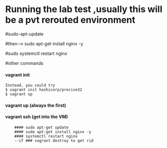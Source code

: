 # Running the lab test ,usually this will be a pvt rerouted environment

#sudo-apt-update

#then--> sudo apt-get install nginx -y

#sudo systemctl restart nginx

#other commands
#### vagrant init
	Instead, you could try
	$ vagrant init hashicorp/precise32
	$ vagrant up

#### vagrant up (always the first)
#### vagrant ssh (get into the VM)
		#### sudo apt-get update
		#### sudo apt-get install nginx -y
		#### systemctl restart nginx
		--if ### vagrant destroy to get rid

